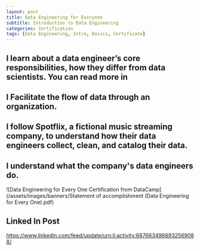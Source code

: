 ```yaml
---
layout: post
title: Data Engineering for Everyone
subtitle: Introduction to Data Engineering
categories: Certification
tags: [Data Engineering, Intro, Basics, Certificate]
---
```


## I learn about a data engineer’s core responsibilities, how they differ from data scientists. You can read more in 
## I Facilitate the flow of data through an organization. 
## I follow Spotflix, a fictional music streaming company, to understand how their data engineers collect, clean, and catalog their data. 
## I understand what the company's data engineers do.

![Data Engineering for Every One Certification from DataCamp](/assets/images/banners/Statement of accomplishment (Data Engineering for Every One).pdf)

## Linked In Post
https://www.linkedin.com/feed/update/urn:li:activity:6876634968932569088/
